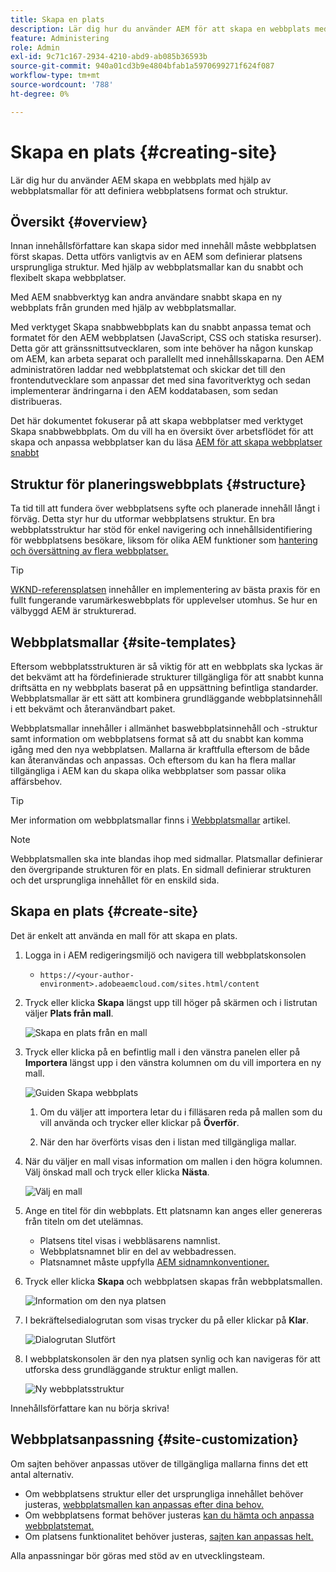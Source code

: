 ```yaml
---
title: Skapa en plats
description: Lär dig hur du använder AEM för att skapa en webbplats med hjälp av webbplatsmallar för att definiera webbplatsens format och struktur.
feature: Administering
role: Admin
exl-id: 9c71c167-2934-4210-abd9-ab085b36593b
source-git-commit: 940a01cd3b9e4804bfab1a5970699271f624f087
workflow-type: tm+mt
source-wordcount: '788'
ht-degree: 0%

---
```


# Skapa en plats {#creating-site}

Lär dig hur du använder AEM skapa en webbplats med hjälp av webbplatsmallar för att definiera webbplatsens format och struktur.

## Översikt {#overview}

Innan innehållsförfattare kan skapa sidor med innehåll måste webbplatsen först skapas. Detta utförs vanligtvis av en AEM som definierar platsens ursprungliga struktur. Med hjälp av webbplatsmallar kan du snabbt och flexibelt skapa webbplatser.

Med AEM snabbverktyg kan andra användare snabbt skapa en ny webbplats från grunden med hjälp av webbplatsmallar.

Med verktyget Skapa snabbwebbplats kan du snabbt anpassa temat och formatet för den AEM webbplatsen (JavaScript, CSS och statiska resurser). Detta gör att gränssnittsutvecklaren, som inte behöver ha någon kunskap om AEM, kan arbeta separat och parallellt med innehållsskaparna. Den AEM administratören laddar ned webbplatstemat och skickar det till den frontendutvecklare som anpassar det med sina favoritverktyg och sedan implementerar ändringarna i den AEM koddatabasen, som sedan distribueras.

Det här dokumentet fokuserar på att skapa webbplatser med verktyget Skapa snabbwebbplats. Om du vill ha en översikt över arbetsflödet för att skapa och anpassa webbplatser kan du läsa [AEM för att skapa webbplatser snabbt](/help/journey-sites/quick-site/overview.md)

## Struktur för planeringswebbplats {#structure}

Ta tid till att fundera över webbplatsens syfte och planerade innehåll långt i förväg. Detta styr hur du utformar webbplatsens struktur. En bra webbplatsstruktur har stöd för enkel navigering och innehållsidentifiering för webbplatsens besökare, liksom för olika AEM funktioner som [hantering och översättning av flera webbplatser.](/help/sites-cloud/administering/msm-and-translation.md)

>[!TIP]
>
>[WKND-referensplatsen](https://wknd.site) innehåller en implementering av bästa praxis för en fullt fungerande varumärkeswebbplats för upplevelser utomhus. Se hur en välbyggd AEM är strukturerad.

## Webbplatsmallar {#site-templates}

Eftersom webbplatsstrukturen är så viktig för att en webbplats ska lyckas är det bekvämt att ha fördefinierade strukturer tillgängliga för att snabbt kunna driftsätta en ny webbplats baserat på en uppsättning befintliga standarder. Webbplatsmallar är ett sätt att kombinera grundläggande webbplatsinnehåll i ett bekvämt och återanvändbart paket.

Webbplatsmallar innehåller i allmänhet baswebbplatsinnehåll och -struktur samt information om webbplatsens format så att du snabbt kan komma igång med den nya webbplatsen. Mallarna är kraftfulla eftersom de både kan återanvändas och anpassas. Och eftersom du kan ha flera mallar tillgängliga i AEM kan du skapa olika webbplatser som passar olika affärsbehov.

>[!TIP]
>
>Mer information om webbplatsmallar finns i [Webbplatsmallar](site-templates.md) artikel.

>[!NOTE]
>
>Webbplatsmallen ska inte blandas ihop med sidmallar. Platsmallar definierar den övergripande strukturen för en plats. En sidmall definierar strukturen och det ursprungliga innehållet för en enskild sida.

## Skapa en plats {#create-site}

Det är enkelt att använda en mall för att skapa en plats.

1. Logga in i AEM redigeringsmiljö och navigera till webbplatskonsolen

   * `https://<your-author-environment>.adobeaemcloud.com/sites.html/content`

1. Tryck eller klicka **Skapa** längst upp till höger på skärmen och i listrutan väljer **Plats från mall**.

   ![Skapa en plats från en mall](../assets/create-site-from-template.png)

1. Tryck eller klicka på en befintlig mall i den vänstra panelen eller på **Importera** längst upp i den vänstra kolumnen om du vill importera en ny mall.

   ![Guiden Skapa webbplats](../assets/site-creation-wizard.png)

   1. Om du väljer att importera letar du i filläsaren reda på mallen som du vill använda och trycker eller klickar på **Överför**.

   1. När den har överförts visas den i listan med tillgängliga mallar.

1. När du väljer en mall visas information om mallen i den högra kolumnen. Välj önskad mall och tryck eller klicka **Nästa**.

   ![Välj en mall](../assets/select-site-template.png)

1. Ange en titel för din webbplats. Ett platsnamn kan anges eller genereras från titeln om det utelämnas.

   * Platsens titel visas i webbläsarens namnlist.
   * Webbplatsnamnet blir en del av webbadressen.
   * Platsnamnet måste uppfylla [AEM sidnamnkonventioner.](/help/sites-cloud/authoring/fundamentals/organizing-pages.md#page-name-restrictions-and-best-practices)

1. Tryck eller klicka **Skapa** och webbplatsen skapas från webbplatsmallen.

   ![Information om den nya platsen](../assets/create-site-details.png)

1. I bekräftelsedialogrutan som visas trycker du på eller klickar på **Klar**.

   ![Dialogrutan Slutfört](../assets/success.png)

1. I webbplatskonsolen är den nya platsen synlig och kan navigeras för att utforska dess grundläggande struktur enligt mallen.

   ![Ny webbplatsstruktur](../assets/new-site.png)

Innehållsförfattare kan nu börja skriva!

## Webbplatsanpassning {#site-customization}

Om sajten behöver anpassas utöver de tillgängliga mallarna finns det ett antal alternativ.

* Om webbplatsens struktur eller det ursprungliga innehållet behöver justeras, [webbplatsmallen kan anpassas efter dina behov.](site-templates.md)
* Om webbplatsens format behöver justeras [kan du hämta och anpassa webbplatstemat.](/help/journey-sites/quick-site/overview.md)
* Om platsens funktionalitet behöver justeras, [sajten kan anpassas helt.](/help/implementing/developing/introduction/develop-wknd-tutorial.md)

Alla anpassningar bör göras med stöd av en utvecklingsteam.
